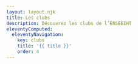 ```yaml
---
layout: layout.njk
title: Les clubs
description: Découvrez les clubs de l’ENSEEIHT
eleventyComputed:
  eleventyNavigation:
    key: clubs
    title: '{{ title }}'
    order: 4
---
```

